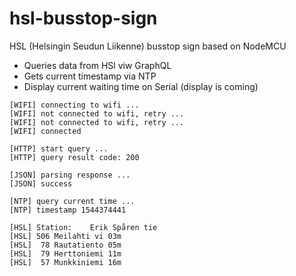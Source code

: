 # hsl-busstop-sign
HSL (Helsingin Seudun Liikenne) busstop sign based on NodeMCU

  - Queries data from HSl viw GraphQL
  - Gets current timestamp via NTP
  - Display current waiting time on Serial (display is coming)

```
[WIFI] connecting to wifi ...
[WIFI] not connected to wifi, retry ...
[WIFI] not connected to wifi, retry ...
[WIFI] connected

[HTTP] start query ...
[HTTP] query result code: 200

[JSON] parsing response ...
[JSON] success

[NTP] query current time ...
[NTP] timestamp 1544374441

[HSL] Station:    Erik Spåren tie
[HSL] 506 Meilahti vi 03m
[HSL]  78 Rautatiento 05m
[HSL]  79 Herttoniemi 11m
[HSL]  57 Munkkiniemi 16m
```
